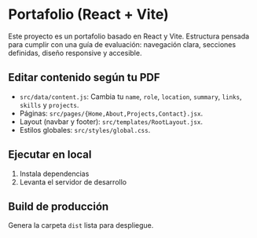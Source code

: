 # Portafolio (React + Vite)

Este proyecto es un portafolio basado en React y Vite. Estructura pensada para cumplir con una guía de evaluación: navegación clara, secciones definidas, diseño responsive y accesible.

## Editar contenido según tu PDF

- `src/data/content.js`: Cambia tu `name`, `role`, `location`, `summary`, `links`, `skills` y `projects`.
- Páginas: `src/pages/{Home,About,Projects,Contact}.jsx`.
- Layout (navbar y footer): `src/templates/RootLayout.jsx`.
- Estilos globales: `src/styles/global.css`.

## Ejecutar en local

1. Instala dependencias
2. Levanta el servidor de desarrollo

## Build de producción

Genera la carpeta `dist` lista para despliegue.
